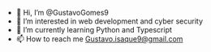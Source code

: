 - 👋 Hi, I’m @GustavoGomes9
- 👀 I’m interested in web development and cyber security
- 🌱 I’m currently learning Python and Typescript
- 📫 How to reach me Gustavo.isaque9@gmail.com


